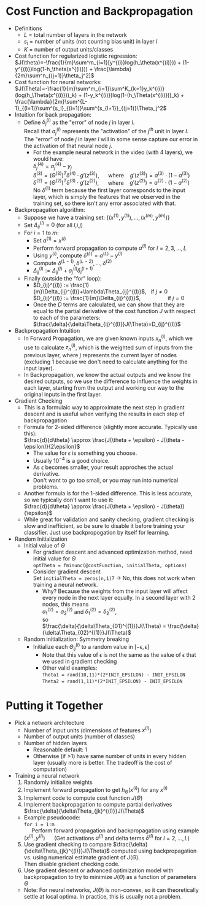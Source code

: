 # Cost Function and Backpropagation
- Definitions
  - $L$ = total number of layers in the network
  - $s_l$ = number of units (not counting bias unit) in layer $l$
  - $K$ = number of output units/classes
- Cost function for regularized logistic regression:<br/>
  $J(\theta)=-\frac{1}{m}\sum^m_{i=1}[y^{(i)}log(h_\theta(x^{(i)})) + (1-y^{(i)})log(1-h_\theta(x^{(i)})) + \frac{\lambda}{2m}\sum^n_{(j=1)}\theta_j^2]$
- Cost function for neural networks:<br/>
  $J(\Theta)=-\frac{1}{m}\sum^m_{i=1}\sum^K_{k=1}y_k^{(i)}(log(h_\Theta(x^{(i)}))_k) + (1-y_k^{(i)})log(1-(h_\Theta(x^{(i)}))_k) + \frac{\lambda}{2m}\sum^{L-1}_{(l=1)}\sum^{s_l}_{(i=1)}\sum^{s_{l+1}}_{(j=1)}\Theta_j^2$
- Intuition for back propagation:
  - Define $\delta_j^{(l)}$ as the "error" of node $j$ in layer $l$.<br/>
    Recall that $a_j^{(l)}$ represents the "activation" of the $j^{th}$ unit in layer $l$.<br/>
    The "error" of node $j$ in layer $l$ will in some sense capture our error in the activation of that neural node $j$.
    - For the example neural network in the video (with 4 layers), we would have:<br/>
      $\delta_j^{(4)} = a_j^{(4)} - y_j$<br/>
      $\delta^{(3)}=(\Theta^{(3)})^T\delta^{(4)} \cdot g\prime(z^{(3)})$, &nbsp;&nbsp;&nbsp;&nbsp; where &nbsp;&nbsp; $g\prime(z^{(3)})=a^{(3)} \cdot (1-a^{(3)})$<br/>
      $\delta^{(2)}=(\Theta^{(2)})^T\delta^{(3)} \cdot g\prime(z^{(2)})$, &nbsp;&nbsp;&nbsp;&nbsp; where &nbsp;&nbsp; $g\prime(z^{(2)})=a^{(2)} \cdot (1-a^{(2)})$<br/>
      No $\delta^{(1)}$ term because the first layer corresponds to the input layer, which is simply the features that we observed in the training set, so there isn't any error associated with that.
- Backpropagation algorithm:
  - Suppose we have a training set: $\{(x^{(1)},y^{(1)}),...,(x^{(m)},y^{(m)})\}$
  - Set $\Delta_{ij}^{(l)}=0$ (for all $l$,$i$,$j$)
  - For $i=1$ to $m$:
    - Set $a^{(1)}=x^{(i)}$
    - Perform forward propagation to compute $a^{(l)}$ for $l=2,3,...,L$
    - Using $y^{(i)}$, compute $\delta^{(L)}=a^{(L)}-y^{(i)}$
    - Compute $\delta^{(L-1)},\delta^{(L-2)},...,\delta^{(2)}$
    - $\Delta_{ij}^{(l)}:=\Delta_{ij}^{(l)}+a_j^{(l)}\delta_i^{(l+1)}$
  - Finally (outside the "for" loop):
    - $D_{ij}^{(l)} := \frac{1}{m}\Delta_{ij}^{(l)}+\lambda\Theta_{ij}^{(l)}$, &nbsp; if $j \neq 0$<br/>
      $D_{ij}^{(l)} := \frac{1}{m}\Delta_{ij}^{(l)}$, &nbsp;&nbsp;&nbsp;&nbsp;&nbsp;&nbsp;&nbsp;&nbsp;&nbsp;&nbsp;&nbsp;&nbsp;&nbsp;&nbsp;&nbsp;&nbsp; if $j = 0$<br/>
    - Once the $D$ terms are calculated, we can show that they are equal to the partial derivative of the cost function $J$ with respect to each of the parameters:<br/>
      $\frac{\delta}{\delta\Theta_{ij}^{(l)}}J(\Theta)=D_{ij}^{(l)}$
- Backpropagation Intuition
  - In Forward Propagation, we are given known inputs $x_n^{(i)}$, which we use to calculate $z_n^{(j)}$, which is the weighted sum of inputs from the previous layer, where $j$ represents the current layer of nodes (excluding 1 because we don't need to calculate anything for the input layer).
  - In Backpropagation, we know the actual outputs and we know the desired outputs, so we use the difference to influence the weights in each layer, starting from the output and working our way to the original inputs in the first layer.
- Gradient Checking
  - This is a formulaic way to approximate the next step in gradient descent and is useful when verifying the results in each step of backpropagation
  - Formula for 2-sided difference (slightly more accurate. Typically use this):<br/>
    $\frac{d}{d\theta} \approx \frac{J(\theta + \epsilon) - J(\theta - \epsilon)}{2\epsilon}$
    - The value for $\epsilon$ is something you choose.
    - Usually $10^{-4}$ is a good choice.
    - As $\epsilon$ becomes smaller, your result approches the actual derivative.
    - Don't want to go too small, or you may run into numerical problems.
  - Another formula is for the 1-sided difference. This is less accurate, so we typically don't want to use it:<br/>
    $\frac{d}{d\theta} \approx \frac{J(\theta + \epsilon) - J(\theta)}{\epsilon}$
  - While great for validation and sanity checking, gradient checking is slow and inefficient, so be sure to disable it before training your classifier. Just use backpropogation by itself for learning.
- Random Initialization
  - Initial value of $\Theta$
    - For gradient descent and advanced optimization method, need initial value for $\Theta$<br/>
      `optTheta = fminunc(@costFunction, initialTheta, options)`
    - Consider gradient descent<br/>
      Set `initialTheta = zeros(n,1)`? &rarr; No, this does not work when training a neural network.
      - Why? Because the weights from the input layer will affect every node in the next layer equally. In a second layer with 2 nodes, this means<br/>
        $a_1^{(2)} = a_2^{(2)}$ and $\delta_1^{(2)} = \delta_2^{(2)}$,<br/>
        so<br/>
        $\frac{\delta}{\delta\Theta_{01}^{(1)}}J(\Theta) = \frac{\delta}{\delta\Theta_{02}^{(1)}}J(\Theta)$
  - Random initialization: Symmetry breaking
    - Initialize each $\Theta_{ij}^{(l)}$ to a random value in $[-\epsilon, \epsilon]$
      - Note that this value of $\epsilon$ is not the same as the value of $\epsilon$ that we used in gradient checking
      - Other valid examples:<br/>
        `Theta1 = rand(10,11)*(2*INIT_EPSILON) - INIT_EPSILON`<br/>
        `Theta2 = rand(1,11)*(2*INIT_EPSILON) - INIT_EPSILON`

# Putting it Together
  - Pick a network architecture
    - Number of input units (dimensions of features $x^{(i)}$)
    - Number of output units (number of classes)
    - Number of hidden layers
      - Reasonable default: 1
      - Otherwise (if >1) have same number of units in every hidden layer (usually more is better. The tradeoff is the cost of computation)
  - Training a neural network
    1. Randomly initialize weights
    2. Implement forward propagation to get $h_\Theta(x^{(i)})$ for any $x^{(i)}$
    3. Implement code to compute cost function $J(\Theta)$
    4. Implement backpropagation to compute partial derivatives $\frac{\delta}{\delta\Theta_{jk}^{(l)}}J(\Theta)$
      - Example pseudocode:<br/>
        `for i = 1:m`<br/>
        &nbsp;&nbsp;&nbsp;&nbsp; Perform forward propagation and backpropagation using example $(x^{(i)},y^{(i)})$
        &nbsp;&nbsp;&nbsp;&nbsp; (Get activations $a^{(l)}$ and delta terms $\delta^{(l)}$ for $l = 2, ..., L$)
    5. Use gradient checking to compare $\frac{\delta}{\delta\Theta_{jk}^{(l)}}J(\Theta)$ computed using backpropagation vs. using numerical estimate gradient of $J(\Theta)$.<br/>
      Then disable gradient checking code.
    6. Use gradient descent or advanced optimization model with backpropagation to try to minimize $J(\Theta)$ as a function of parameters $\Theta$
      - Note: For neural networks, $J(\Theta)$ is non-convex, so it can theoretically settle at local optima. In practice, this is usually not a problem.
